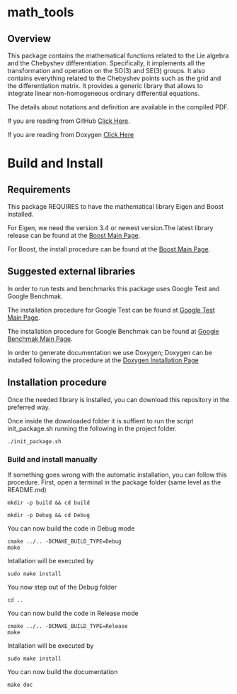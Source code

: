 # math_tools

## Overview
This package contains the mathematical functions related to the Lie algebra and the Chebyshev differentiation.
Specifically, it implements all the transformation and operation on the SO(3) and SE(3) groups.
It also contains everything related to the Chebyshev points such as the grid and the differentiation matrix.
It provides a generic library that allows to integrate linear non-homogeneous ordinary differential equations.

The details about notations and definition are available in the compiled PDF.

If you are reading from GitHub <a href="Latex/math_tools.pdf">Click Here</a>.

If you are reading from Doxygen <a href="../../../Latex/math_tools.pdf">Click Here</a>


# Build and Install

##  Requirements

This package REQUIRES to have the mathematical library Eigen and Boost installed.

For Eigen, we need the version 3.4 or newest version.The latest library release can be found at the <a href="https://eigen.tuxfamily.org/index.php?title=Main_Page">Boost Main Page</a>.

For Boost, the install procedure can be found at the <a href="https://www.boost.org/doc/libs/1_80_0/more/getting_started/unix-variants.html">Boost Main Page</a>.

## Suggested external libraries

In order to run tests and benchmarks this package uses Google Test and Google Benchmak.

The installation procedure for Google Test can be found at <a href="https://github.com/google/googletest.git">Google Test Main Page</a>.

The installation procedure for Google Benchmak can be found at <a href="https://github.com/google/benchmark.git">Google Benchmak Main Page</a>.

In order to generate documentation we use Doxygen; Doxygen can be installed following the procedure at the <a href="https://www.doxygen.nl/manual/install.html">Doxygen Installation Page</a>

## Installation procedure

Once the needed library is installed, you can download this repository in the preferred way.

Once inside the downloaded folder it is suffient to run the script init_package.sh running the following in the project folder.

    ./init_package.sh


### Build and install manually

If something goes wrong with the automatic installation, you can follow this procedure.
First, open a terminal in the package folder (same level as the README.md)

    mkdir -p build && cd build

    mkdir -p Debug && cd Debug

You can now build the code in Debug mode

    cmake ../.. -DCMAKE_BUILD_TYPE=Debug
    make

Intallation will be executed by

    sudo make install

You now step out of the Debug folder

    cd ..

You can now build the code in Release mode

    cmake ../.. -DCMAKE_BUILD_TYPE=Release
    make

Intallation will be executed by

    sudo make install

You can now build the documentation

    make doc

